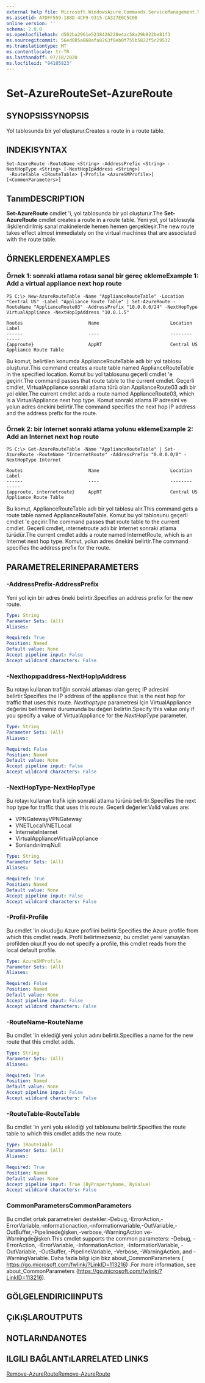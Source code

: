 ```yaml
---
external help file: Microsoft.WindowsAzure.Commands.ServiceManagement.Network.dll-Help.xml
ms.assetid: A7DFF559-188D-4CF9-9315-CA327E0C5C0B
online version: ''
schema: 2.0.0
ms.openlocfilehash: d502ba2961e5238426228e4ac58a29b922be81f3
ms.sourcegitcommit: 56ed085a868afa8263f8eb0f755b5822f5c29532
ms.translationtype: MT
ms.contentlocale: tr-TR
ms.lasthandoff: 07/18/2020
ms.locfileid: "94105823"
---
```

# <span data-ttu-id="23b7d-101">Set-AzureRoute</span><span class="sxs-lookup"><span data-stu-id="23b7d-101">Set-AzureRoute</span></span>

## <span data-ttu-id="23b7d-102">SYNOPSIS</span><span class="sxs-lookup"><span data-stu-id="23b7d-102">SYNOPSIS</span></span>
<span data-ttu-id="23b7d-103">Yol tablosunda bir yol oluşturur.</span><span class="sxs-lookup"><span data-stu-id="23b7d-103">Creates a route in a route table.</span></span>

## <span data-ttu-id="23b7d-104">INDEKI</span><span class="sxs-lookup"><span data-stu-id="23b7d-104">SYNTAX</span></span>

```
Set-AzureRoute -RouteName <String> -AddressPrefix <String> -NextHopType <String> [-NextHopIpAddress <String>]
 -RouteTable <IRouteTable> [-Profile <AzureSMProfile>] [<CommonParameters>]
```

## <span data-ttu-id="23b7d-105">Tanım</span><span class="sxs-lookup"><span data-stu-id="23b7d-105">DESCRIPTION</span></span>
<span data-ttu-id="23b7d-106">**Set-AzureRoute** cmdlet 'i, yol tablosunda bir yol oluşturur.</span><span class="sxs-lookup"><span data-stu-id="23b7d-106">The **Set-AzureRoute** cmdlet creates a route in a route table.</span></span>
<span data-ttu-id="23b7d-107">Yeni yol, yol tablosuyla ilişkilendirilmiş sanal makinelerde hemen hemen gerçekleşir.</span><span class="sxs-lookup"><span data-stu-id="23b7d-107">The new route takes effect almost immediately on the virtual machines that are associated with the route table.</span></span>

## <span data-ttu-id="23b7d-108">ÖRNEKLERDEN</span><span class="sxs-lookup"><span data-stu-id="23b7d-108">EXAMPLES</span></span>

### <span data-ttu-id="23b7d-109">Örnek 1: sonraki atlama rotası sanal bir gereç ekleme</span><span class="sxs-lookup"><span data-stu-id="23b7d-109">Example 1: Add a virtual appliance next hop route</span></span>
```
PS C:\> New-AzureRouteTable -Name "ApplianceRouteTable" -Location "Central US" -Label "Appliance Route Table" | Set-AzureRoute -RouteName "ApplianceRoute03" -AddressPrefix "10.0.0.0/24" -NextHopType VirtualAppliance -NextHopIpAddress "10.0.1.5"

Routes                        Name                          Location                      Label
------                        ----                          --------                      -----
{approute}                    AppRT                         Central US                    Appliance Route Table
```

<span data-ttu-id="23b7d-110">Bu komut, belirtilen konumda ApplianceRouteTable adlı bir yol tablosu oluşturur.</span><span class="sxs-lookup"><span data-stu-id="23b7d-110">This command creates a route table named ApplianceRouteTable in the specified location.</span></span>
<span data-ttu-id="23b7d-111">Komut bu yol tablosunu geçerli cmdlet 'e geçirir.</span><span class="sxs-lookup"><span data-stu-id="23b7d-111">The command passes that route table to the current cmdlet.</span></span>
<span data-ttu-id="23b7d-112">Geçerli cmdlet, VirtualAppliance sonraki atlama türü olan ApplianceRoute03 adlı bir yol ekler.</span><span class="sxs-lookup"><span data-stu-id="23b7d-112">The current cmdlet adds a route named ApplianceRoute03, which is a VirtualAppliance next hop type.</span></span>
<span data-ttu-id="23b7d-113">Komut sonraki atlama IP adresini ve yolun adres önekini belirtir.</span><span class="sxs-lookup"><span data-stu-id="23b7d-113">The command specifies the next hop IP address and the address prefix for the route.</span></span>

### <span data-ttu-id="23b7d-114">Örnek 2: bir Internet sonraki atlama yolunu ekleme</span><span class="sxs-lookup"><span data-stu-id="23b7d-114">Example 2: Add an Internet next hop route</span></span>
```
PS C:\> Get-AzureRouteTable -Name "ApplianceRouteTable" | Set-AzureRoute -RouteName "InternetRoute" -AddressPrefix "0.0.0.0/0" -NextHopType Internet

Routes                        Name                          Location                      Label
------                        ----                          --------                      -----
{approute, internetroute}     AppRT                         Central US                    Appliance Route Table
```

<span data-ttu-id="23b7d-115">Bu komut, ApplianceRouteTable adlı bir yol tablosu alır.</span><span class="sxs-lookup"><span data-stu-id="23b7d-115">This command gets a route table named ApplianceRouteTable.</span></span>
<span data-ttu-id="23b7d-116">Komut bu yol tablosunu geçerli cmdlet 'e geçirir.</span><span class="sxs-lookup"><span data-stu-id="23b7d-116">The command passes that route table to the current cmdlet.</span></span>
<span data-ttu-id="23b7d-117">Geçerli cmdlet, ınternetroute adlı bir Internet sonraki atlama türüdür.</span><span class="sxs-lookup"><span data-stu-id="23b7d-117">The current cmdlet adds a route named InternetRoute, which is an Internet next hop type.</span></span>
<span data-ttu-id="23b7d-118">Komut, yolun adres önekini belirtir.</span><span class="sxs-lookup"><span data-stu-id="23b7d-118">The command specifies the address prefix for the route.</span></span>

## <span data-ttu-id="23b7d-119">PARAMETRELERINE</span><span class="sxs-lookup"><span data-stu-id="23b7d-119">PARAMETERS</span></span>

### <span data-ttu-id="23b7d-120">-AddressPrefix</span><span class="sxs-lookup"><span data-stu-id="23b7d-120">-AddressPrefix</span></span>
<span data-ttu-id="23b7d-121">Yeni yol için bir adres öneki belirtir.</span><span class="sxs-lookup"><span data-stu-id="23b7d-121">Specifies an address prefix for the new route.</span></span>

```yaml
Type: String
Parameter Sets: (All)
Aliases: 

Required: True
Position: Named
Default value: None
Accept pipeline input: False
Accept wildcard characters: False
```

### <span data-ttu-id="23b7d-122">-Nexthopıpaddress</span><span class="sxs-lookup"><span data-stu-id="23b7d-122">-NextHopIpAddress</span></span>
<span data-ttu-id="23b7d-123">Bu rotayı kullanan trafiğin sonraki atlaması olan gereç IP adresini belirtir.</span><span class="sxs-lookup"><span data-stu-id="23b7d-123">Specifies the IP address of the appliance that is the next hop for traffic that uses this route.</span></span>
<span data-ttu-id="23b7d-124">*Nexthoptype* parametresi Için VirtualAppliance değerini belirtmeniz durumunda bu değeri belirtin.</span><span class="sxs-lookup"><span data-stu-id="23b7d-124">Specify this value only if you specify a value of VirtualAppliance for the *NextHopType* parameter.</span></span>

```yaml
Type: String
Parameter Sets: (All)
Aliases: 

Required: False
Position: Named
Default value: None
Accept pipeline input: False
Accept wildcard characters: False
```

### <span data-ttu-id="23b7d-125">-NextHopType</span><span class="sxs-lookup"><span data-stu-id="23b7d-125">-NextHopType</span></span>
<span data-ttu-id="23b7d-126">Bu rotayı kullanan trafik için sonraki atlama türünü belirtir.</span><span class="sxs-lookup"><span data-stu-id="23b7d-126">Specifies the next hop type for traffic that uses this route.</span></span>
<span data-ttu-id="23b7d-127">Geçerli değerler:</span><span class="sxs-lookup"><span data-stu-id="23b7d-127">Valid values are:</span></span> 

- <span data-ttu-id="23b7d-128">VPNGateway</span><span class="sxs-lookup"><span data-stu-id="23b7d-128">VPNGateway</span></span>
- <span data-ttu-id="23b7d-129">VNETLocal</span><span class="sxs-lookup"><span data-stu-id="23b7d-129">VNETLocal</span></span>
- <span data-ttu-id="23b7d-130">İnternete</span><span class="sxs-lookup"><span data-stu-id="23b7d-130">Internet</span></span>
- <span data-ttu-id="23b7d-131">VirtualAppliance</span><span class="sxs-lookup"><span data-stu-id="23b7d-131">VirtualAppliance</span></span>
- <span data-ttu-id="23b7d-132">Sonlandırılmış</span><span class="sxs-lookup"><span data-stu-id="23b7d-132">Null</span></span>

```yaml
Type: String
Parameter Sets: (All)
Aliases: 

Required: True
Position: Named
Default value: None
Accept pipeline input: False
Accept wildcard characters: False
```

### <span data-ttu-id="23b7d-133">-Profil</span><span class="sxs-lookup"><span data-stu-id="23b7d-133">-Profile</span></span>
<span data-ttu-id="23b7d-134">Bu cmdlet 'in okuduğu Azure profilini belirtir.</span><span class="sxs-lookup"><span data-stu-id="23b7d-134">Specifies the Azure profile from which this cmdlet reads.</span></span> <span data-ttu-id="23b7d-135">Profil belirtmezseniz, bu cmdlet yerel varsayılan profilden okur.</span><span class="sxs-lookup"><span data-stu-id="23b7d-135">If you do not specify a profile, this cmdlet reads from the local default profile.</span></span>

```yaml
Type: AzureSMProfile
Parameter Sets: (All)
Aliases: 

Required: False
Position: Named
Default value: None
Accept pipeline input: False
Accept wildcard characters: False
```

### <span data-ttu-id="23b7d-136">-RouteName</span><span class="sxs-lookup"><span data-stu-id="23b7d-136">-RouteName</span></span>
<span data-ttu-id="23b7d-137">Bu cmdlet 'in eklediği yeni yolun adını belirtir.</span><span class="sxs-lookup"><span data-stu-id="23b7d-137">Specifies a name for the new route that this cmdlet adds.</span></span>

```yaml
Type: String
Parameter Sets: (All)
Aliases: 

Required: True
Position: Named
Default value: None
Accept pipeline input: False
Accept wildcard characters: False
```

### <span data-ttu-id="23b7d-138">-RouteTable</span><span class="sxs-lookup"><span data-stu-id="23b7d-138">-RouteTable</span></span>
<span data-ttu-id="23b7d-139">Bu cmdlet 'in yeni yolu eklediği yol tablosunu belirtir.</span><span class="sxs-lookup"><span data-stu-id="23b7d-139">Specifies the route table to which this cmdlet adds the new route.</span></span>

```yaml
Type: IRouteTable
Parameter Sets: (All)
Aliases: 

Required: True
Position: Named
Default value: None
Accept pipeline input: True (ByPropertyName, ByValue)
Accept wildcard characters: False
```

### <span data-ttu-id="23b7d-140">CommonParameters</span><span class="sxs-lookup"><span data-stu-id="23b7d-140">CommonParameters</span></span>
<span data-ttu-id="23b7d-141">Bu cmdlet ortak parametreleri destekler:-Debug,-ErrorAction,-ErrorVariable,-ınformationaction,-ınformationvariable,-OutVariable,-OutBuffer,-Pipelinedeğişken,-verbose,-WarningAction ve-Warningdeğişken.</span><span class="sxs-lookup"><span data-stu-id="23b7d-141">This cmdlet supports the common parameters: -Debug, -ErrorAction, -ErrorVariable, -InformationAction, -InformationVariable, -OutVariable, -OutBuffer, -PipelineVariable, -Verbose, -WarningAction, and -WarningVariable.</span></span> <span data-ttu-id="23b7d-142">Daha fazla bilgi için bkz about_CommonParameters ( https://go.microsoft.com/fwlink/?LinkID=113216) .</span><span class="sxs-lookup"><span data-stu-id="23b7d-142">For more information, see about_CommonParameters (https://go.microsoft.com/fwlink/?LinkID=113216).</span></span>

## <span data-ttu-id="23b7d-143">GÖLGELENDIRICI</span><span class="sxs-lookup"><span data-stu-id="23b7d-143">INPUTS</span></span>

## <span data-ttu-id="23b7d-144">ÇıKıŞLAR</span><span class="sxs-lookup"><span data-stu-id="23b7d-144">OUTPUTS</span></span>

## <span data-ttu-id="23b7d-145">NOTLARıNDA</span><span class="sxs-lookup"><span data-stu-id="23b7d-145">NOTES</span></span>

## <span data-ttu-id="23b7d-146">ILGILI BAĞLANTıLAR</span><span class="sxs-lookup"><span data-stu-id="23b7d-146">RELATED LINKS</span></span>

[<span data-ttu-id="23b7d-147">Remove-AzureRoute</span><span class="sxs-lookup"><span data-stu-id="23b7d-147">Remove-AzureRoute</span></span>](./Remove-AzureRoute.md)


